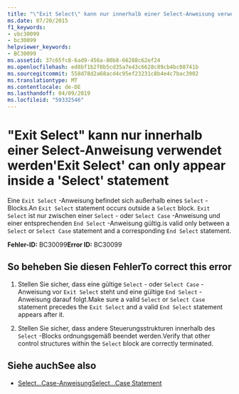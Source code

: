 ```yaml
---
title: "\"Exit Select\" kann nur innerhalb einer Select-Anweisung verwendet werden"
ms.date: 07/20/2015
f1_keywords:
- vbc30099
- bc30099
helpviewer_keywords:
- BC30099
ms.assetid: 37c65fc8-6ad9-456a-80b8-66288c62ef24
ms.openlocfilehash: ed8bf1b2f0b5cd35a7e43c6628c89cb4bc08741b
ms.sourcegitcommit: 558d78d2a68acd4c95ef23231c8b4e4c7bac3902
ms.translationtype: MT
ms.contentlocale: de-DE
ms.lasthandoff: 04/09/2019
ms.locfileid: "59332546"
---
```

# <a name="exit-select-can-only-appear-inside-a-select-statement"></a><span data-ttu-id="d155d-102">"Exit Select" kann nur innerhalb einer Select-Anweisung verwendet werden</span><span class="sxs-lookup"><span data-stu-id="d155d-102">'Exit Select' can only appear inside a 'Select' statement</span></span>
<span data-ttu-id="d155d-103">Eine `Exit Select` -Anweisung befindet sich außerhalb eines `Select` -Blocks.</span><span class="sxs-lookup"><span data-stu-id="d155d-103">An `Exit Select` statement occurs outside a `Select` block.</span></span> `Exit Select` <span data-ttu-id="d155d-104">ist nur zwischen einer `Select` - oder `Select Case` -Anweisung und einer entsprechenden `End Select` -Anweisung gültig.</span><span class="sxs-lookup"><span data-stu-id="d155d-104">is valid only between a `Select` or `Select Case` statement and a corresponding `End Select` statement.</span></span>  
  
 <span data-ttu-id="d155d-105">**Fehler-ID:** BC30099</span><span class="sxs-lookup"><span data-stu-id="d155d-105">**Error ID:** BC30099</span></span>  
  
## <a name="to-correct-this-error"></a><span data-ttu-id="d155d-106">So beheben Sie diesen Fehler</span><span class="sxs-lookup"><span data-stu-id="d155d-106">To correct this error</span></span>  
  
1. <span data-ttu-id="d155d-107">Stellen Sie sicher, dass eine gültige `Select` - oder `Select Case` -Anweisung vor `Exit Select` steht und eine gültige `End Select` -Anweisung darauf folgt.</span><span class="sxs-lookup"><span data-stu-id="d155d-107">Make sure a valid `Select` or `Select Case` statement precedes the `Exit Select` and a valid `End Select` statement appears after it.</span></span>  
  
2. <span data-ttu-id="d155d-108">Stellen Sie sicher, dass andere Steuerungsstrukturen innerhalb des `Select` -Blocks ordnungsgemäß beendet werden.</span><span class="sxs-lookup"><span data-stu-id="d155d-108">Verify that other control structures within the `Select` block are correctly terminated.</span></span>  
  
## <a name="see-also"></a><span data-ttu-id="d155d-109">Siehe auch</span><span class="sxs-lookup"><span data-stu-id="d155d-109">See also</span></span>

- [<span data-ttu-id="d155d-110">Select...Case-Anweisung</span><span class="sxs-lookup"><span data-stu-id="d155d-110">Select...Case Statement</span></span>](../../visual-basic/language-reference/statements/select-case-statement.md)
